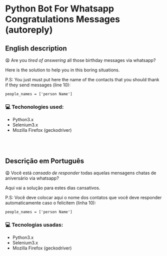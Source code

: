 # Python Bot For Whatsapp Congratulations Messages (autoreply)
## English description

:weary: Are you <i>tired of answering</i> all those birthday messages via whatsapp? 

Here is the solution to help you in this boring situations.

P.S:
You just must put here the name of the contacts that you should thank if they send messages (line 10):
```
people_names = ['person Name']
```

### :computer: Techonologies used:
* Python3.x
* Selenium3.x
* Mozilla Firefox (geckodriver)   

<br/>
<br/>

## Descrição em Português

:weary: Você está <i>cansado de responder</i> todas aquelas mensagens chatas de aniversário via whatsapp? 

Aqui vai a solução para estes dias cansativos.

P.S:
Você deve colocar aqui o nome dos contatos que você deve responder automaticamente caso o felicitem (linha 10):
```
people_names = ['person Name']
```

### :computer: Tecnologias usadas:
* Python3.x
* Selenium3.x
* Mozilla Firefox (geckodriver)


